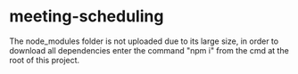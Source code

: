 # meeting-scheduling
The node_modules folder is not uploaded due to its large size, in order to download all dependencies enter the command "npm i" from the cmd at the root of this project.
